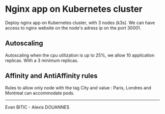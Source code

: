 # Nginx app on Kubernetes cluster
Deploy nginx app on Kubernetes cluster, with 3 nodes (k3s). We can have access to nginx website on the node's adress ip on the port 30001.

## Autoscaling
Autoscaling when the cpu utilization is up to 25%, we allow 10 application replicas. With a 3 minimum replicas.

## Affinity and AntiAffinity rules
Rules to allow only node with the tag City and value : Paris, Londres and Montreal can accommodate pods.

---
Evan BITIC - Alexis DOUANNES
